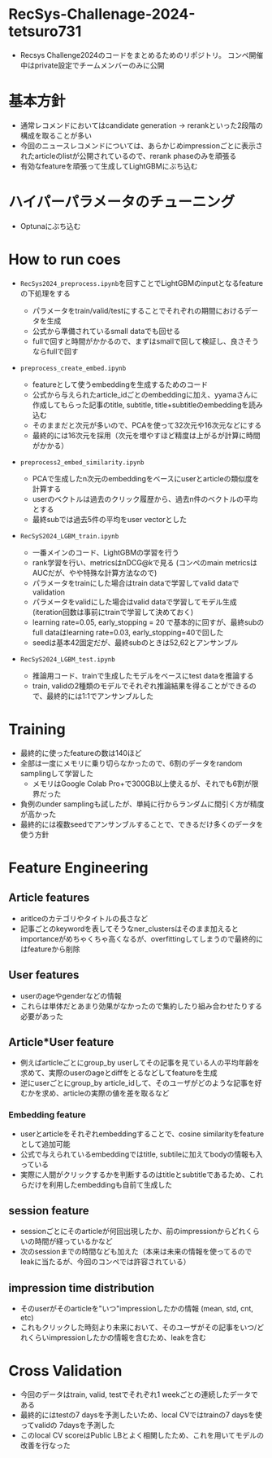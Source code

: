 # RecSys-Challenage-2024-tetsuro731

- Recsys Challenge2024のコードをまとめるためのリポジトリ。
コンペ開催中はprivate設定でチームメンバーのみに公開

# 基本方針
- 通常レコメンドにおいてはcandidate generation -> rerankといった2段階の構成を取ることが多い
- 今回のニュースレコメンドについては、あらかじめimpressionごとに表示されたarticleのlistが公開されているので、rerank phaseのみを頑張る
- 有効なfeatureを頑張って生成してLightGBMにぶち込む

# ハイパーパラメータのチューニング
- Optunaにぶち込む

# How to run coes

- `RecSys2024_preprocess.ipynb`を回すことでLightGBMのinputとなるfeatureの下処理をする
  - パラメータをtrain/valid/testにすることでそれぞれの期間におけるデータを生成
  - 公式から準備されているsmall dataでも回せる
  - fullで回すと時間がかかるので、まずはsmallで回して検証し、良さそうならfullで回す

- `preprocess_create_embed.ipynb`
  - featureとして使うembeddingを生成するためのコード
  - 公式から与えられたarticle_idごとのembeddingに加え、yyamaさんに作成してもらった記事のtitle, subtitle, title+subtitleのembeddingを読み込む
  - そのままだと次元が多いので、PCAを使って32次元や16次元などにする
  - 最終的には16次元を採用（次元を増やすほど精度は上がるが計算に時間がかかる）
    
- `preprocess2_embed_similarity.ipynb`
  - PCAで生成したn次元のembeddingをベースにuserとarticleの類似度を計算する
  - userのベクトルは過去のクリック履歴から、過去n件のベクトルの平均とする
  - 最終subでは過去5件の平均をuser vectorとした
    
- `RecSyS2024_LGBM_train.ipynb`
  - 一番メインのコード、LightGBMの学習を行う
  - rank学習を行い、metricsはnDCG@kで見る (コンペのmain metricsはAUCだが、やや特殊な計算方法なので)
  - パラメータをtrainにした場合はtrain dataで学習してvalid dataでvalidation
  - パラメータをvalidにした場合はvalid dataで学習してモデル生成 (iteration回数は事前にtrainで学習して決めておく)
  - learning rate=0.05, early_stopping = 20 で基本的に回すが、最終subのfull dataはlearning rate=0.03, early_stopping=40で回した
  - seedは基本42固定だが、最終subのときは52,62とアンサンブル
    
- `RecSyS2024_LGBM_test.ipynb`
  - 推論用コード、trainで生成したモデルをベースにtest dataを推論する
  - train, validの2種類のモデルでそれぞれ推論結果を得ることができるので、最終的には1:1でアンサンブルした

# Training
- 最終的に使ったfeatureの数は140ほど
- 全部は一度にメモリに乗り切らなかったので、6割のデータをrandom samplingして学習した
  - メモリはGoogle Colab Pro+で300GB以上使えるが、それでも6割が限界だった
- 負例のunder samplingも試したが、単純に行からランダムに間引く方が精度が高かった
- 最終的には複数seedでアンサンブルすることで、できるだけ多くのデータを使う方針

# Feature Engineering
## Article features
- aritlceのカテゴリやタイトルの長さなど
- 記事ごとのkeywordを表してそうなner_clustersはそのまま加えるとimportanceがめちゃくちゃ高くなるが、overfittingしてしまうので最終的にはfeatureから削除

## User features
- userのageやgenderなどの情報
- これらは単体だとあまり効果がなかったので集約したり組み合わせたりする必要があった

## Article*User feature
- 例えばarticleごとにgroup_by userしてその記事を見ている人の平均年齢を求めて、実際のuserのageとdiffをとるなどしてfeatureを生成
- 逆にuserごとにgroup_by article_idして、そのユーザがどのような記事を好むかを求め、articleの実際の値を差を取るなど

### Embedding feature
- userとarticleをそれぞれembeddingすることで、cosine similarityをfeatureとして追加可能
- 公式で与えられているembeddingではtitle, subtileに加えてbodyの情報も入っている
- 実際に人間がクリックするかを判断するのはtitleとsubtitleであるため、これらだけを利用したembeddingも自前て生成した

## session feature
- sessionごとにそのarticleが何回出現したか、前のimpressionからどれくらいの時間が経っているかなど
- 次のsessionまでの時間なども加えた（本来は未来の情報を使ってるのでleakに当たるが、今回のコンペでは許容されている）

## impression time distribution
- そのuserがそのarticleを"いつ"impressionしたかの情報 (mean, std, cnt, etc)
- これもクリックした時刻より未来において、そのユーザがその記事をいつ/どれくらいimpressionしたかの情報を含むため、leakを含む

# Cross Validation
- 今回のデータはtrain, valid, testでそれぞれ1 weekごとの連続したデータである
- 最終的にはtestの7 daysを予測したいため、local CVではtrainの7 daysを使ってvalidの 7daysを予測した
- このlocal CV scoreはPublic LBとよく相関したため、これを用いてモデルの改善を行なった

